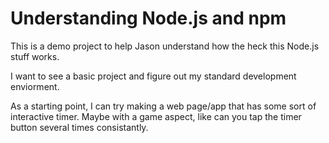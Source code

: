# Understanding Node.js and npm

This is a demo project to help Jason understand how the heck this Node.js stuff works. 

I want to see a basic project and figure out my standard development enviorment. 

As a starting point, I can try making a web page/app that has some sort of interactive timer. Maybe with a game aspect, like can you tap the timer button several times consistantly. 
